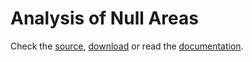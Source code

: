 # Analysis of Null Areas

Check the [source](https://github.com/anadynamics/ANA), [download](https://github.com/anadynamics/ANA/releases)
or read the [documentation]().
